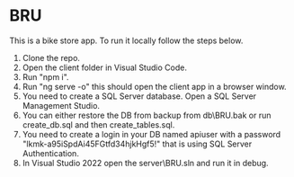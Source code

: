 # BRU
This is a bike store app. 
To run it locally follow the steps below.

1. Clone the repo.
2. Open the client folder in Visual Studio Code.
3. Run "npm i".
4. Run "ng serve -o" this should open the client app in a browser window.
5. You need to create a SQL Server database. Open a SQL Server Management Studio.
6. You can either restore the DB from backup from db\BRU.bak or run create_db.sql and then create_tables.sql.
7. You need to create a login in your DB named apiuser with a password "lkmk-a95iSpdAi45FGtfd34hjkHgf5!" that is using SQL Server Authentication.
8. In Visual Studio 2022 open the server\BRU.sln and run it in debug.
